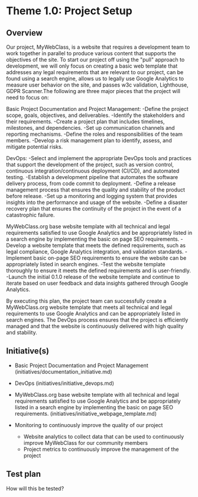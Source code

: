 # Theme 1.0: Project Setup
## Overview
Our project, MyWebClass, is a website that requires a development team to work together in parallel to produce various content that supports the objectives of the site. To start our project off using the "pull" approach to development, we will only focus on creating a basic web template that addresses any legal requirements that are relevant to our project, can be found using a search engine, allows us to legally use Google Analytics to measure user behavior on the site, and passes w3c validation, Lighthouse, GDPR Scanner.The following are three major pieces that the project will need to focus on:

Basic Project Documentation and Project Management:
-Define the project scope, goals, objectives, and deliverables.
-Identify the stakeholders and their requirements.
-Create a project plan that includes timelines, milestones, and dependencies.
-Set up communication channels and reporting mechanisms.
-Define the roles and responsibilities of the team members.
-Develop a risk management plan to identify, assess, and mitigate potential risks.


DevOps:
-Select and implement the appropriate DevOps tools and practices that support the development of the project, such as version control, continuous integration/continuous deployment (CI/CD), and automated testing.
-Establish a development pipeline that automates the software delivery process, from code commit to deployment.
-Define a release management process that ensures the quality and stability of the product before release.
-Set up a monitoring and logging system that provides insights into the performance and usage of the website.
-Define a disaster recovery plan that ensures the continuity of the project in the event of a catastrophic failure.


MyWebClass.org base website template with all technical and legal requirements satisfied to use Google Analytics and be appropriately listed in a search engine by implementing the basic on page SEO requirements.
-Develop a website template that meets the defined requirements, such as legal compliance, Google Analytics integration, and validation standards.
-Implement basic on-page SEO requirements to ensure the website can be appropriately listed in search engines.
-Test the website template thoroughly to ensure it meets the defined requirements and is user-friendly.
-Launch the initial 0.1.0 release of the website template and continue to iterate based on user feedback and data insights gathered through Google Analytics.

By executing this plan, the project team can successfully create a MyWebClass.org website template that meets all technical and legal requirements to use Google Analytics and can be appropriately listed in search engines. The DevOps process ensures that the project is efficiently managed and that the website is continuously delivered with high quality and stability.

## Initiative(s)

*  Basic Project Documentation and Project Management (initiatives/documentation_initiative.md)
* DevOps (initiatives/initiative_devops.md)
* MyWebClass.org base website template with all technical and legal requirements satisfied to use Google Analytics and be appropriately listed in a search engine by implementing the basic on page SEO requirements. (initiatives/initiative_webpage_template.md)

* Monitoring to continuously improve the quality of our project
  * Website analytics to collect data that can be used to continuously improve MyWebClass for our community members
  * Project metrics to continuously improve the management of the project

## Test plan
How will this be tested?
